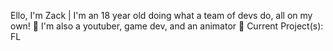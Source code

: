 Ello, I'm Zack | 
I'm an 18 year old doing what a team of devs do, all on my own!
📜
I'm also a youtuber, game dev, and an animator
📼
Current Project(s): FL
